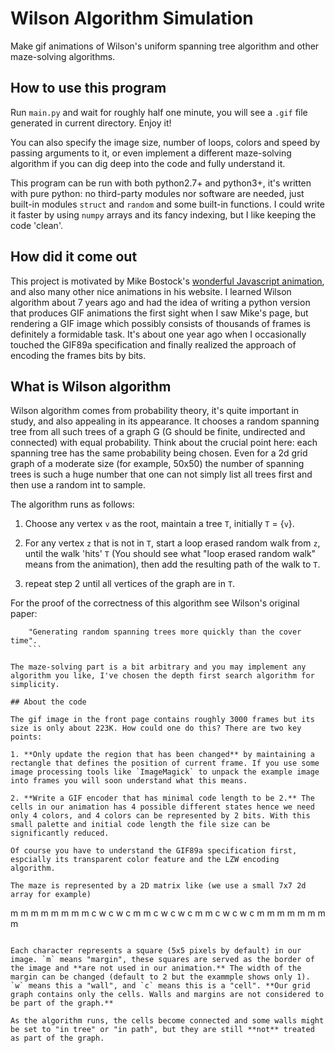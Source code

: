 # Wilson Algorithm Simulation

Make gif animations of Wilson's uniform spanning tree algorithm and other maze-solving algorithms.


## How to use this program

Run `main.py` and wait for roughly half one minute, you will see a `.gif` file generated in current directory. Enjoy it!

You can also specify the image size, number of loops, colors and speed by passing arguments to it, or even implement a different maze-solving algorithm if you can dig deep into the code and fully understand it.

This program can be run with both python2.7+ and python3+, it's written with pure python: no third-party modules nor software are needed, just built-in modules `struct` and `random` and some built-in functions. I could write it faster by using `numpy` arrays and its fancy indexing, but I like keeping the code 'clean'.

## How did it come out

This project is motivated by Mike Bostock's [wonderful Javascript animation](https://bl.ocks.org/mbostock/11357811), and also many other nice animations in his website. I learned Wilson algorithm about 7 years ago and had the idea of writing a python version that produces GIF animations the first sight when I saw Mike's page, but rendering a GIF image which possibly consists of thousands of frames is definitely a formidable task. It's about one year ago when I occasionally touched the GIF89a specification and finally realized the approach of encoding the frames bits by bits.

## What is Wilson algorithm

Wilson algorithm comes from probability theory, it's quite important in study, and also appealing in its appearance. It chooses a random spanning tree from all such trees of a graph G (G should be finite, undirected and connected) with equal probability. Think about the crucial point here: each spanning tree has the same probability being chosen. Even for a 2d grid graph of a moderate size (for example, 50x50) the number of spanning trees is such a huge number that one can not simply list all trees first and then use a random int to sample.

The algorithm runs as follows:

1. Choose any vertex `v` as the root, maintain a tree `T`, initially `T` = {`v`}.

2. For any vertex `z` that is not in `T`, start a loop erased random walk from `z`, until the walk 'hits' `T` (You should see what "loop erased random walk" means from the animation), then add the resulting path of the walk to `T`.

3. repeat step 2 until all vertices of the graph are in `T`. 

For the proof of the correctness of this algorithm see Wilson's original paper:

```
    "Generating random spanning trees more quickly than the cover time".
    ```

The maze-solving part is a bit arbitrary and you may implement any algorithm you like, I've chosen the depth first search algorithm for simplicity.

## About the code

The gif image in the front page contains roughly 3000 frames but its size is only about 223K. How could one do this? There are two key points:

1. **Only update the region that has been changed** by maintaining a rectangle that defines the position of current frame. If you use some image processing tools like `ImageMagick` to unpack the example image into frames you will soon understand what this means.

2. **Write a GIF encoder that has minimal code length to be 2.** The cells in our animation has 4 possible different states hence we need only 4 colors, and 4 colors can be represented by 2 bits. With this small palette and initial code length the file size can be significantly reduced. 

Of course you have to understand the GIF89a specification first, espcially its transparent color feature and the LZW encoding algorithm.

The maze is represented by a 2D matrix like (we use a small 7x7 2d array for example)

```
m m m m m m m
m c w c w c m
m c w c w c m
m c w c w c m
m m m m m m m
```

Each character represents a square (5x5 pixels by default) in our image. `m` means "margin", these squares are served as the border of the image and **are not used in our animation.** The width of the margin can be changed (default to 2 but the exammple shows only 1). `w` means this a "wall", and `c` means this is a "cell". **Our grid graph contains only the cells. Walls and margins are not considered to be part of the graph.**

As the algorithm runs, the cells become connected and some walls might be set to "in tree" or "in path", but they are still **not** treated as part of the graph.